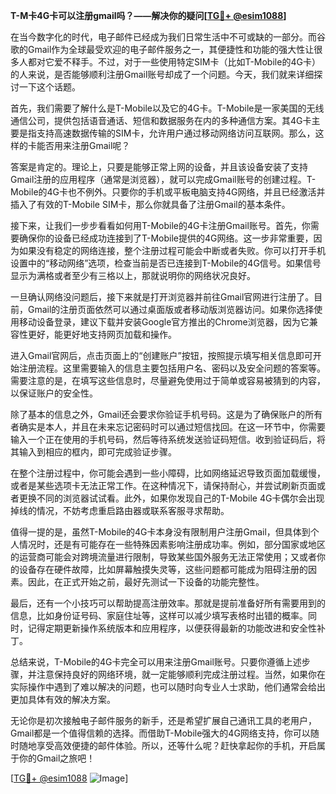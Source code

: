 **T-M卡4G卡可以注册gmail吗？——解决你的疑问[[TG💪+ @esim1088](https://t.me/s/esim1088)]**

在当今数字化的时代，电子邮件已经成为我们日常生活中不可或缺的一部分。而谷歌的Gmail作为全球最受欢迎的电子邮件服务之一，其便捷性和功能的强大性让很多人都对它爱不释手。不过，对于一些使用特定SIM卡（比如T-Mobile的4G卡）的人来说，是否能够顺利注册Gmail账号却成了一个问题。今天，我们就来详细探讨一下这个话题。

首先，我们需要了解什么是T-Mobile以及它的4G卡。T-Mobile是一家美国的无线通信公司，提供包括语音通话、短信和数据服务在内的多种通信方案。其4G卡主要是指支持高速数据传输的SIM卡，允许用户通过移动网络访问互联网。那么，这样的卡能否用来注册Gmail呢？

答案是肯定的。理论上，只要是能够正常上网的设备，并且该设备安装了支持Gmail注册的应用程序（通常是浏览器），就可以完成Gmail账号的创建过程。T-Mobile的4G卡也不例外。只要你的手机或平板电脑支持4G网络，并且已经激活并插入了有效的T-Mobile SIM卡，那么你就具备了注册Gmail的基本条件。

接下来，让我们一步步看看如何用T-Mobile的4G卡注册Gmail账号。首先，你需要确保你的设备已经成功连接到了T-Mobile提供的4G网络。这一步非常重要，因为如果没有稳定的网络连接，整个注册过程可能会中断或者失败。你可以打开手机设置中的“移动网络”选项，检查当前是否已连接到T-Mobile的4G信号。如果信号显示为满格或者至少有三格以上，那就说明你的网络状况良好。

一旦确认网络没问题后，接下来就是打开浏览器并前往Gmail官网进行注册了。目前，Gmail的注册页面依然可以通过桌面版或者移动版浏览器访问。如果你选择使用移动设备登录，建议下载并安装Google官方推出的Chrome浏览器，因为它兼容性更好，能更好地支持网页加载和操作。

进入Gmail官网后，点击页面上的“创建账户”按钮，按照提示填写相关信息即可开始注册流程。这里需要输入的信息主要包括用户名、密码以及安全问题的答案等。需要注意的是，在填写这些信息时，尽量避免使用过于简单或容易被猜到的内容，以保证账户的安全性。

除了基本的信息之外，Gmail还会要求你验证手机号码。这是为了确保账户的所有者确实是本人，并且在未来忘记密码时可以通过短信找回。在这一环节中，你需要输入一个正在使用的手机号码，然后等待系统发送验证码短信。收到验证码后，将其输入到相应的框内，即可完成验证步骤。

在整个注册过程中，你可能会遇到一些小障碍，比如网络延迟导致页面加载缓慢，或者是某些选项卡无法正常工作。在这种情况下，请保持耐心，并尝试刷新页面或者更换不同的浏览器试试看。此外，如果你发现自己的T-Mobile 4G卡偶尔会出现掉线的情况，不妨考虑重启路由器或联系客服寻求帮助。

值得一提的是，虽然T-Mobile的4G卡本身没有限制用户注册Gmail，但具体到个人情况时，还是有可能存在一些特殊因素影响注册成功率。例如，部分国家或地区的运营商可能会对跨境流量进行限制，导致某些国外服务无法正常使用；又或者你的设备存在硬件故障，比如屏幕触摸失灵等，这些问题都可能成为阻碍注册的因素。因此，在正式开始之前，最好先测试一下设备的功能完整性。

最后，还有一个小技巧可以帮助提高注册效率。那就是提前准备好所有需要用到的信息，比如身份证号码、家庭住址等，这样可以减少填写表格时出错的概率。同时，记得定期更新操作系统版本和应用程序，以便获得最新的功能改进和安全性补丁。

总结来说，T-Mobile的4G卡完全可以用来注册Gmail账号。只要你遵循上述步骤，并注意保持良好的网络环境，就一定能够顺利完成注册过程。当然，如果你在实际操作中遇到了难以解决的问题，也可以随时向专业人士求助，他们通常会给出更加具体有效的解决方案。

无论你是初次接触电子邮件服务的新手，还是希望扩展自己通讯工具的老用户，Gmail都是一个值得信赖的选择。而借助T-Mobile强大的4G网络支持，你可以随时随地享受高效便捷的邮件体验。所以，还等什么呢？赶快拿起你的手机，开启属于你的Gmail之旅吧！

[[TG💪+ @esim1088](https://t.me/s/esim1088) ![Image](https://i.postimg.cc/4NQfJmqS/Snipaste-2025-05-13-00-14-12.png)]